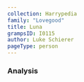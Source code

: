 ```yaml
---
collection: Harrypedia
family: "Lovegood"
title: Luna
grampsID: I0115
author: Luke Schierer
pageType: person
---
```


### Analysis
